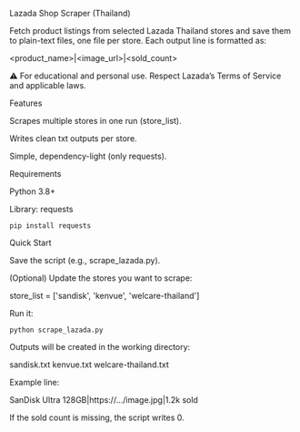 Lazada Shop Scraper (Thailand)

Fetch product listings from selected Lazada Thailand stores and save them to plain-text files, one file per store.
Each output line is formatted as:

<product_name>|<image_url>|<sold_count>


⚠️ For educational and personal use. Respect Lazada’s Terms of Service and applicable laws.

Features

Scrapes multiple stores in one run (store_list).

Writes clean txt outputs per store.

Simple, dependency-light (only requests).

Requirements

Python 3.8+

Library: requests
```shell
pip install requests
```
Quick Start

Save the script (e.g., scrape_lazada.py).

(Optional) Update the stores you want to scrape:

store_list = ['sandisk', 'kenvue', 'welcare-thailand']


Run it:

```shell
python scrape_lazada.py
```

Outputs will be created in the working directory:

sandisk.txt
kenvue.txt
welcare-thailand.txt


Example line:

SanDisk Ultra 128GB|https://.../image.jpg|1.2k sold


If the sold count is missing, the script writes 0.
